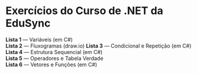 # Exercícios do Curso de .NET da EduSync

**Lista 1** — Variáveis (em C#)  
**Lista 2** — Fluxogramas (draw.io)
**Lista 3** — Condicional e Repetição (em C#)  
**Lista 4** — Estrutura Sequencial (em C#)  
**Lista 5** — Operadores e Tabela Verdade  
**Lista 6** — Vetores e Funções (em C#)
